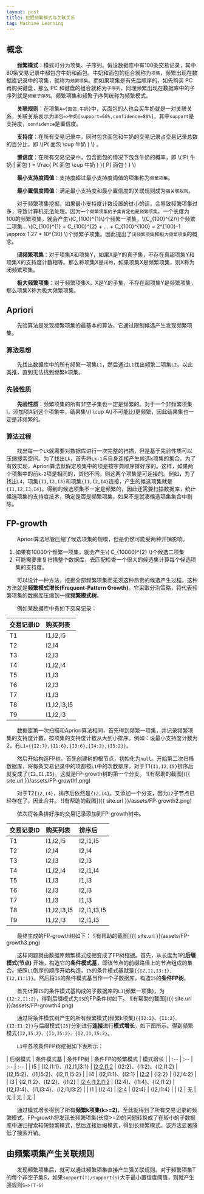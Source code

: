 ```yaml
---
layout: post
title: 挖掘频繁模式与关联关系
tag: Machine Learning
---
```

<script src="https://cdnjs.cloudflare.com/ajax/libs/mathjax/2.7.0/MathJax.js?config=TeX-AMS-MML_HTMLorMML" type="text/javascript"></script>

## 概念

　　**频繁模式**：模式可分为项集、子序列。假设数据库中有100条交易记录，其中80条交易记录中都包含牛奶和面包。牛奶和面包的组合就称为`项集`，频繁出现在数据库记录中的项集，就称为`频繁项集`。而如果项集是有先后顺序的，如先购买 PC 再购买键盘，那么 PC 和键盘的组合就称为`子序列`，同理频繁出现在数据库中的子序列就是`频繁子序列`。频繁项集和频繁子序列统称为频繁模式。

　　**关联规则**：在项集`A={面包,牛奶}`中，买面包的人也会买牛奶就是一对关联关系，关联关系表示为`面包=>牛奶[support=60%,confidence=80%]`。其中`support`是支持度，`confidence`是置信度。

　　**支持度**：在所有交易记录中，同时包含面包和牛奶的交易记录占交易记录总数的百分比，即 \\(P( 面包 \cup 牛奶 ) \\) 。

　　**置信度**：在所有交易记录中，包含面包的情况下包含牛奶的概率，即 \\( P( 牛奶 \| 面包 ) = \frac{ P( 面包 \cup 牛奶 ) }{ P( 面包 ) } \\)

　　**最小支持度阈值**：支持度超过最小支持度阈值的项集称为`频繁项集`。 

　　**最小置信度阈值**：满足最小支持度和最小置信度的关联规则成为`强关联规则`。

　　对于频繁项集挖掘，如果最小支持度计数设置的过小的话，会导致频繁项集过多，导致计算机无法处理。因为`一个频繁项集的子集肯定也是频繁项集`。一个长度为100的频繁项集，就会产生\\(C_{100}^{1}\\)个频繁一项集，\\(C_{100}^{2}\\)个频繁二项集... \\(C_{100}^{1} + C_{100}^{2} + ... + C_{100}^{100} = 2^{100}-1 \approx 1.27 * 10^{30} \\)个频繁子项集。因此提出了`闭频繁项集`和`极大频繁项集`的概念。

　　**闭频繁项集**：对于项集X和项集Y，如果X是Y的真子集，不存在真超项集Y和项集X的支持度计数相等。那么称项集X是`闭的`，如果项集X是频繁项集，则X称为闭频繁项集。

　　**极大频繁项集**：对于频繁项集X，X是Y的子集，不存在超项集Y是频繁项集，那么项集X称为极大频繁项集。

## Apriori
　　先验算法是发现频繁项集的最基本的算法，它通过限制候选产生发现频繁项集。
### 算法思想
　　先找出数据库中的所有频繁一项集`L1`，然后通过`L1`找出频繁二项集`L2`，以此类推，直到无法找到频繁k项集。
### 先验性质
　　**先验性质**：频繁项集的所有非空子集也一定是频繁的。对于一个非频繁项集I，添加项A到这个项集中，结果集\\(I \cup A\\)不可能比I更频繁，因此结果集也一定是非频繁的。
### 算法过程
　　找出每一个`Lk`就需要对数据库进行一次完整的扫描，但是基于先验性质可以压缩搜索空间。为了找出`Lk`，首先将`Lk-1`与自身连接产生候选k项集的集合。为了有效实现，Apriori算法默假定项集中的项是按字典顺序排好序的。这样，如果两个项集中的前`k-2`项是相同的，其他不同，则这两个项集是可连接的。例如，为了找出`L4`，项集`{I1,I2,I3}`和项集`{I1,I2,I4}`连接，产生的候选项集就是`{I1,I2,I3,I4}`。得到的候选项集不一定是频繁的，因此还需要扫描数据库，统计候选项集的支持度技术，确定是否是频繁项集，如果不是就凑候选项集集合中剔除。
## FP-growth
　　Apriori算法尽管压缩了候选项集的规模，但是仍然可能受两种开销影响。

1. 如果有10000个频繁一项集，就会产生\\( C_{10000}^{2} \\)个候选二项集
2. 可能需要重复扫描整个数据库，去匹配检查一个很大的候选集计算每个候选项集的支持度。

　　可以设计一种方法，挖掘全部频繁项集而无须这种昂贵的候选产生过程。这种方法就是**频繁模式增长(Frequent-Pattern Growth)**。它采取分治策略，将代表频繁项集的数据库压缩到一棵**频繁模式树**。

　　例如某数据库中有如下交易记录：

| 交易记录ID | 购买列表 |
| :-- | :-- |
| T1 | I1,I2,I5 |
| T2 | I2,I4 |
| T3 | I2,I3 |
| T4 | I1,I2,I4 |
| T5 | I1,I3 |
| T6 | I2,I3 |
| T7 | I1,I3 |
| T8 | I1,I2,I3,I5 |
| T9 | I1,I2,I3 |

　　数据库第一次扫描和Apriori算法相同，首先得到频繁一项集，并记录频繁项集的支持度计数，按项集的支持度计数从大到小排序。例如：设最小支持度计数为2，有`L1={{I2:7},{I1:6},{I3:6},{I4:2},{I5:2}}`。

　　然后开始构造FP树。首先创建树的根节点，初始化为`null`。开始第二次扫描数据库，将每条交易记录中的项都按`L1`中的次数排序，对于T1`{I1,I2,I5}`排序后就变成了`{I2,I1,I5}`。这就是FP-growth树的第一个分支。
![有帮助的截图]({{ site.url }}/assets/FP-growth1.png)

　　对于T2`{I2,I4}`，排序后依然是`{I2,I4}`。又添加一个分支，因为`I2`子节点已经存在了，因此合并。
![有帮助的截图]({{ site.url }}/assets/FP-growth2.png)

　　依次将各条排好序的交易记录添加到FP-growth树中。

| 交易记录ID | 购买列表 | 排序后 |
| :-- | :-- | :-- |
| T1 | I1,I2,I5 | I2,I1,I5 |
| T2 | I2,I4 | I2,I4 |
| T3 | I2,I3 | I2,I3 |
| T4 | I1,I2,I4 | I2,I1,I4 |
| T5 | I1,I3 | I1,I3 |
| T6 | I2,I3 | I2,I3 |
| T7 | I1,I3 | I1,I3 |
| T8 | I1,I2,I3,I5 | I2,I1,I3,I5 |
| T9 | I1,I2,I3 | I2,I1,I3 |

　　最终生成的FP-growth树如下：
![有帮助的截图]({{ site.url }}/assets/FP-growth3.png)

　　这样问题就由数据库频繁模式挖掘变成了FP树挖掘。首先，从长度为1的**后缀模式(节点)** 开始，构造它的**条件模式基**，即该节点的前缀路径上的节点组成的集合。按照`L1`倒序的顺序开始构造，`I5`的条件模式基就是`{{I2,I1,I3:1},{I2,I1:1}}`。然后将`I5`的条件模式基当作一个子数据库，构造`I5`的**条件FP树**。

　　首先计算`I5`的条件模式基构成的子数据库的`L1`(频繁一项集)，为`{I2:2,I1:2}`，得到后缀模式为`I5`的FP条件树如下。
![有帮助的截图]({{ site.url }}/assets/FP-growth4.png)

　　通过将条件模式树产生的所有频繁模式(频繁k项集)`{{I2:2}、{I1:2}、{I2:I1:2}}`与后缀模式`{I5}`分别进行**连接**进行**模式增长**，如下图所示。得到频繁模式`{I2,I5:2}、{I1,I5:2}、{I2,I1,I5:2}`。

　　`L1`中各项条件FP树挖掘如下表所示：

| 后缀模式 | 条件模式基 | 条件FP树 | 条件FP的频繁模式 | 模式增长 |
| :-- | :-- | :-- | :-- |
| I5 | {I2,I1:1}、{I2,I1,I3:1} | <I2:2,I1:2> | {I2:2}、{I1:2}、{I2,I1:2} | {I2,I5:2}、{I1,I5:2}、{I2,I1,I5:2} |
| I4 | {I2,I1:1}、{I2:1} | <I2:2> | {I2:2} | {I2,I4:2} |
| I3 | {I2,I1:2}、{I2:2}、{I1:2} | <I2:4,I1:2>,<I1:2> | {I2:4}、{I1:4}、{I2,I1:2} | {I2,I3:4}、{I1,I3:4}、{I2,I1,I3:2} |
| I1 | {I2:4} | <I2:4> | {I2:4} | {I2,I1:4} |
| I2 | 无 | 无 | 无 | 无 |

　　通过模式增长得到了所有**频繁k项集(k>=2)**，至此就得到了所有交易记录的频繁模式。FP-growth将发现长频繁项集(长度>=2)的问题转换成了在较小的子数据库中递归搜索较短频繁模式，然后连接后缀模式，得到长频繁模式。该方法显著降低了搜索开销。

## 由频繁项集产生关联规则
　　发现频繁项集后，就可以通过频繁项集直接产生强关联规则。对于频繁项集T的每个非空子集S，如果`support(T)/support(S)`大于最小置信度阈值，则就产生强规则`S=>(T-S)`
